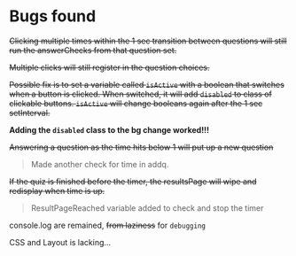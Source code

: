 # Bugs found

~~Clicking multiple times within the 1 sec transition between questions will still run the answerChecks from that question set.~~

~~Multiple clicks will still register in the question choices.~~

~~Possible fix is to set a variable called `isActive` with a boolean that switches when a button is clicked.
When switched, it will add `disabled` to class of clickable buttons.
`isActive` will change booleans again after the 1 sec setInterval.~~

**Adding the `disabled` class to the bg change worked!!!**

~~Answering a question as the time hits below 1 will put up a new question~~

> Made another check for time in addq.

~~If the quiz is finished before the timer, the resultsPage will wipe and redisplay when time is up.~~

> ResultPageReached variable added to check and stop the timer

console.log are remained, ~~from laziness~~ for `debugging` 

CSS and Layout is lacking...